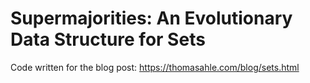# Supermajorities: An Evolutionary Data Structure for Sets
Code written for the blog post: https://thomasahle.com/blog/sets.html
